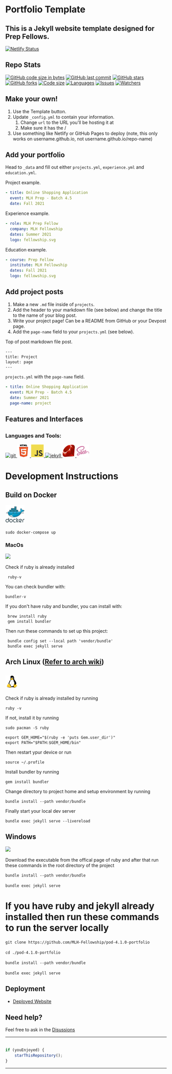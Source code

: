 # Portfolio Template
## This is a Jekyll website template designed for Prep Fellows.
[![Netlify Status](https://api.netlify.com/api/v1/badges/8984d1fb-7164-422a-b2e8-b4d193bb9b06/deploy-status)](https://app.netlify.com/sites/prep-pod-4-1-0/deploys)
## Repo Stats


[![GitHub code size in bytes](https://img.shields.io/github/languages/code-size/MLH-Fellowship/pod-4.1.0-portfolio?logo=github&style=for-the-badge)](https://github.com/MLH-Fellowship/pod-4.1.0-portfolio/) 
[![GitHub last commit](https://img.shields.io/github/last-commit/MLH-Fellowship/pod-4.1.0-portfolio?style=for-the-badge&logo=git)](https://github.com/MLH-Fellowship/pod-4.1.0-portfolio/) 
[![GitHub stars](https://img.shields.io/github/stars/MLH-Fellowship/pod-4.1.0-portfolio?style=for-the-badge)](https://github.com/MLH-Fellowship/pod-4.1.0-portfolio/stargazers)  
[![GitHub forks](https://img.shields.io/github/forks/MLH-Fellowship/pod-4.1.0-portfolio?style=for-the-badge&logo=git)](https://github.com/MLH-Fellowship/pod-4.1.0-portfolio/network)
[![Code size](https://img.shields.io/github/languages/code-size/MLH-Fellowship/pod-4.1.0-portfolio?style=for-the-badge)](https://github.com/MLH-Fellowship/pod-4.1.0-portfolio)
[![Languages](https://img.shields.io/github/languages/count/MLH-Fellowship/pod-4.1.0-portfolio?style=for-the-badge)](https://github.com/MLH-Fellowship/pod-4.1.0-portfolio)
[![Issues](https://img.shields.io/github/issues/MLH-Fellowship/pod-4.1.0-portfolio?style=for-the-badge&label=Issues)](https://github.com/MLH-Fellowship/pod-4.1.0-portfolio)
[![Watchers](	https://img.shields.io/github/watchers/MLH-Fellowship/pod-4.1.0-portfolio?label=Watch&style=for-the-badge)](https://github.com/MLH-Fellowship/pod-4.1.0-portfolio/) 

## Make your own!

1. Use the Template button.
2. Update `_config.yml` to contain your information.
    1. Change `url` to the URL you'll be hosting it at
    2. Make sure it has the /
3. Use something like Netlify or GitHub Pages to deploy (note, this only works on username.github.io, not username.github.io/repo-name)

## Add your portfolio

Head to `_data` and fill out either `projects.yml`, `experience.yml` and `education.yml`.

Project example.
```yaml
- title: Online Shopping Application
  event: MLH Prep - Batch 4.5
  date: Fall 2021
```

Experience example.
```yaml
- role: MLH Prep Fellow
  company: MLH Fellowship
  dates: Summer 2021
  logo: fellowship.svg
```

Education example.
```yaml
- course: Prep Fellow
  institute: MLH Fellowship
  dates: Fall 2021
  logo: fellowship.svg
```
## Add project posts

1. Make a new `.md` file inside of `projects`.
2. Add the header to your markdown file (see below) and change the title to the name of your blog post.
3. Write your project page! Can be a README from GitHub or your Devpost page.
4. Add the `page-name` field to your `projects.yml` (see below).

Top of post markdown file post.
```
---
title: Project
layout: page
---
```

`projects.yml` with the `page-name` field.

```yaml
- title: Online Shopping Application
  event: MLH Prep - Batch 4.5
  date: Summer 2021
  page-name: project
```

## Features and Interfaces



## <h3 align="left">Languages and Tools:</h3>  
<p align="left"> <a href="https://git-scm.com/" target="_blank"> <img src="https://www.vectorlogo.zone/logos/git-scm/git-scm-icon.svg" alt="git" width="40" height="40"/> </a> <a href="https://www.w3.org/html/" target="_blank"> <img src="https://raw.githubusercontent.com/devicons/devicon/master/icons/html5/html5-original-wordmark.svg" alt="html5" width="40" height="40"/> </a> <a href="https://developer.mozilla.org/en-US/docs/Web/JavaScript" target="_blank"> <img src="https://raw.githubusercontent.com/devicons/devicon/master/icons/javascript/javascript-original.svg" alt="javascript" width="40" height="40"/> </a> <a href="https://jekyllrb.com/" target="_blank"> <img src="https://www.vectorlogo.zone/logos/jekyllrb/jekyllrb-icon.svg" alt="jekyll" width="40" height="40"/> </a> <a href="https://www.ruby-lang.org/en/" target="_blank"> <img src="https://raw.githubusercontent.com/devicons/devicon/master/icons/ruby/ruby-original.svg" alt="ruby" width="40" height="40"/> </a> <a href="https://sass-lang.com" target="_blank"> <img src="https://raw.githubusercontent.com/devicons/devicon/master/icons/sass/sass-original.svg" alt="sass" width="40" height="40"/> </a> </p>


# Development Instructions
## Build on Docker 
<a href="https://www.docker.com/" target="_blank"> <img src="https://raw.githubusercontent.com/devicons/devicon/master/icons/docker/docker-original-wordmark.svg" alt="docker" width="60" height="60"/> </a> 


```
sudo docker-compose up
```

### MacOs 
<img src="https://img.icons8.com/color/48/000000/mac-logo.png"/>

Check if ruby is already installed
```
 ruby-v
```
You can check bundler with:
```
bundler-v
```
If you don't have ruby and bundler, you can install with:
```
 brew install ruby
 gem install bundler
```
Then run these commands to set up this project:
```
 bundle config set --local path 'vendor/bundle'
 bundle exec jekyll serve
```

## Arch Linux ([Refer to arch wiki](https://wiki.archlinux.org/title/ruby#Setup))

## <a href="https://www.linux.org/" target="_blank"> <img src="https://raw.githubusercontent.com/devicons/devicon/master/icons/linux/linux-original.svg" alt="linux" width="40" height="40"/> </a> 

Check if ruby is already installed by running 
```
ruby -v
```

If not, install it by running 
```
sudo pacman -S ruby
```

```
export GEM_HOME="$(ruby -e 'puts Gem.user_dir')"
export PATH="$PATH:$GEM_HOME/bin"

```

Then restart ypur device or run 
```
source ~/.profile
````

Install bundler by running 
```
gem install bundler
```

Change directory to project home and setup environment by running 
```
bundle install --path vendor/bundle
```

Finally start your local dev server 
```
bundle exec jekyll serve --livereload
```
## Windows
<img src="https://img.icons8.com/color/30/000000/windows-10.png"/>

Download the executable from the offical page of ruby and after that run these commands in the root directory of the project
```
bundle install --path vendor/bundle

bundle exec jekyll serve
 ```









# **If you have ruby and jekyll already installed then run these commands to run the server locally**

 
``` 
git clone https://github.com/MLH-Fellowship/pod-4.1.0-portfolio 

cd ./pod-4.1.0-portfolio

bundle install --path vendor/bundle

bundle exec jekyll serve
 ```
  



## Deployment

- [Deployed Website](prep-pod-4-1-0.netlify.app)


## Need help?

Feel free to ask in the  [Disussions](https://github.com/MLH-Fellowship/pod-4.1.0-portfolio) 



---------

```javascript

if (youEnjoyed) {
    starThisRepository();
}

```

-----------




















